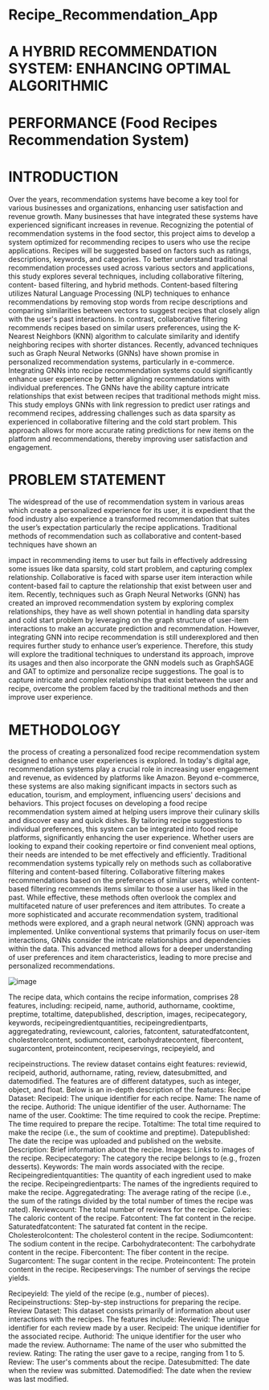 # Recipe_Recommendation_App

# A HYBRID RECOMMENDATION SYSTEM: ENHANCING OPTIMAL ALGORITHMIC
# PERFORMANCE (Food Recipes Recommendation System)

# INTRODUCTION

Over the years, recommendation systems have become a key tool for various businesses and organizations, enhancing user satisfaction and revenue growth. Many businesses that have integrated these systems have experienced significant increases in revenue. Recognizing the potential of recommendation systems in the food sector, this project aims to develop a system optimized for recommending recipes to users who use the recipe applications. Recipes will be suggested based on factors such as ratings, descriptions, keywords, and categories.
To better understand traditional recommendation processes used across various sectors and applications, this study explores several techniques, including collaborative filtering, content- based filtering, and hybrid methods. Content-based filtering utilizes Natural Language Processing (NLP) techniques to enhance recommendations by removing stop words from recipe descriptions and comparing similarities between vectors to suggest recipes that closely align with the user's past interactions. In contrast, collaborative filtering recommends recipes based on similar users preferences, using the K-Nearest Neighbors (KNN) algorithm to calculate similarity and identify neighboring recipes with shorter distances.
Recently, advanced techniques such as Graph Neural Networks (GNNs) have shown promise in personalized recommendation systems, particularly in e-commerce. Integrating GNNs into recipe recommendation systems could significantly enhance user experience by better aligning recommendations with individual preferences. The GNNs have the ability capture intricate relationships that exist between recipes that traditional methods might miss. This study employs GNNs with link regression to predict user ratings and recommend recipes, addressing challenges such as data sparsity as experienced in collaborative filtering and the cold start problem. This approach allows for more accurate rating predictions for new items on the platform and recommendations, thereby improving user satisfaction and engagement.

# PROBLEM STATEMENT

The widespread of the use of recommendation system in various areas which create a personalized experience for its user, it is expedient that the food industry also experience a transformed recommendation that suites the user’s expectation particularly the recipe applications. Traditional methods of recommendation such as collaborative and content-based techniques have shown an
 
impact in recommending items to user but fails in effectively addressing some issues like data sparsity, cold start problem, and capturing complex relationship. Collaborative is faced with sparse user item interaction while content-based fail to capture the relationship that exist between user and item.
Recently, techniques such as Graph Neural Networks (GNN) has created an improved recommendation system by exploring complex relationships, they have as well shown potential in handling data sparsity and cold start problem by leveraging on the graph structure of user-item interactions to make an accurate prediction and recommendation. However, integrating GNN into recipe recommendation is still underexplored and then requires further study to enhance user’s experience.
Therefore, this study will explore the traditional techniques to understand its approach, improve its usages and then also incorporate the GNN models such as GraphSAGE and GAT to optimize and personalize recipe suggestions. The goal is to capture intricate and complex relationships that exist between the user and recipe, overcome the problem faced by the traditional methods and then improve user experience.

# METHODOLOGY
the process of creating a personalized food recipe recommendation system designed to enhance user experiences is explored. In today's digital age, recommendation systems play a crucial role in increasing user engagement and revenue, as evidenced by platforms like Amazon. Beyond e-commerce, these systems are also making significant impacts in sectors such as education, tourism, and employment, influencing users' decisions and behaviors.
This project focuses on developing a food recipe recommendation system aimed at helping users improve their culinary skills and discover easy and quick dishes. By tailoring recipe suggestions to individual preferences, this system can be integrated into food recipe platforms, significantly enhancing the user experience. Whether users are looking to expand their cooking repertoire or find convenient meal options, their needs are intended to be met effectively and efficiently.
Traditional recommendation systems typically rely on methods such as collaborative filtering and content-based filtering. Collaborative filtering makes recommendations based on the preferences of similar users, while content-based filtering recommends items similar to those a user has liked in the past. While effective, these methods often overlook the complex and multifaceted nature of user preferences and item attributes.
To create a more sophisticated and accurate recommendation system, traditional methods were explored, and a graph neural network (GNN) approach was implemented. Unlike conventional systems that primarily focus on user-item interactions, GNNs consider the intricate relationships and dependencies within the data. This advanced method allows for a deeper understanding of user preferences and item characteristics, leading to more precise and personalized recommendations.
 
![image](https://github.com/user-attachments/assets/366e8ec9-2d6f-4bf8-ab16-dc38e5f1f19d)

The recipe data, which contains the recipe information, comprises 28 features, including: recipeid, name, authorid, authorname, cooktime, preptime, totaltime, datepublished, description, images, recipecategory, keywords, recipeingredientquantities, recipeingredientparts, aggregatedrating, reviewcount, calories, fatcontent, saturatedfatcontent, cholesterolcontent, sodiumcontent, carbohydratecontent, fibercontent, sugarcontent, proteincontent, recipeservings, recipeyield, and
 
recipeinstructions. The review dataset contains eight features: reviewid, recipeid, authorid, authorname, rating, review, datesubmitted, and datemodified. The features are of different datatypes, such as integer, object, and float. Below is an in-depth description of the features: Recipe Dataset:
Recipeid: The unique identifier for each recipe.
Name: The name of the recipe.
Authorid: The unique identifier of the user.
Authorname: The name of the user.
Cooktime: The time required to cook the recipe.
Preptime: The time required to prepare the recipe.
Totaltime: The total time required to make the recipe (i.e., the sum of cooktime and preptime).
Datepublished: The date the recipe was uploaded and published on the website.
Description: Brief information about the recipe.
Images: Links to images of the recipe.
Recipecategory: The category the recipe belongs to (e.g., frozen desserts).
Keywords: The main words associated with the recipe.
Recipeingredientquantities: The quantity of each ingredient used to make the recipe.
Recipeingredientparts: The names of the ingredients required to make the recipe. Aggregatedrating: The average rating of the recipe (i.e., the sum of the ratings divided by the total number of times the recipe was rated).
Reviewcount: The total number of reviews for the recipe.
Calories: The caloric content of the recipe.
Fatcontent: The fat content in the recipe. Saturatedfatcontent: The saturated fat content in the recipe. Cholesterolcontent: The cholesterol content in the recipe.
Sodiumcontent: The sodium content in the recipe. Carbohydratecontent: The carbohydrate content in the recipe. Fibercontent: The fiber content in the recipe.
Sugarcontent: The sugar content in the recipe. Proteincontent: The protein content in the recipe. Recipeservings: The number of servings the recipe yields.
 
Recipeyield: The yield of the recipe (e.g., number of pieces). Recipeinstructions: Step-by-step instructions for preparing the recipe. Review Dataset:
This dataset consists primarily of information about user interactions with the recipes. The features include:
Reviewid: The unique identifier for each review made by a user.
Recipeid: The unique identifier for the associated recipe. Authorid: The unique identifier for the user who made the review. Authorname: The name of the user who submitted the review.
Rating: The rating the user gave to a recipe, ranging from 1 to 5.
Review: The user's comments about the recipe. Datesubmitted: The date when the review was submitted. Datemodified: The date when the review was last modified.

